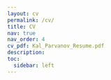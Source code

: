 ```yaml
---
layout: cv
permalink: /cv/
title: CV
nav: true
nav_order: 4
cv_pdf: Kal_Parvanov_Resume.pdf
description:
toc:
  sidebar: left
---
```

